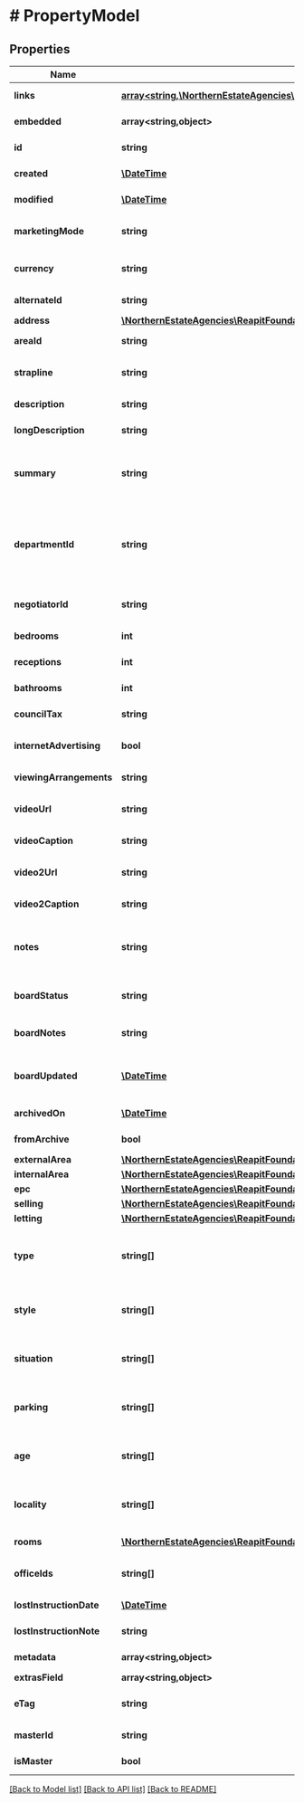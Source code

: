 # # PropertyModel

## Properties

Name | Type | Description | Notes
------------ | ------------- | ------------- | -------------
**links** | [**array<string,\NorthernEstateAgencies\ReapitFoundationsClient\Model\InlineResponse200Links>**](InlineResponse200Links.md) |  | [optional] [readonly]
**embedded** | **array<string,object>** |  | [optional] [readonly]
**id** | **string** | The unique identifier of the property | [optional]
**created** | [**\DateTime**](\DateTime.md) | The date and time when the property was created | [optional]
**modified** | [**\DateTime**](\DateTime.md) | The date and time when the property was last modified | [optional]
**marketingMode** | **string** | The marketing mode of the property (selling/letting/sellingAndLetting) | [optional]
**currency** | **string** | The currency that applies to monetary amounts exposed in the model | [optional]
**alternateId** | **string** | An optional alternative identifier specified for this property | [optional]
**address** | [**\NorthernEstateAgencies\ReapitFoundationsClient\Model\InlineResponse20027Address**](InlineResponse20027Address.md) |  | [optional]
**areaId** | **string** | The unique identifier of the area that the property resides in | [optional]
**strapline** | **string** | The strapline description containing a short summary about the property | [optional]
**description** | **string** | The brief description of the property | [optional]
**longDescription** | **string** | The long description of the property | [optional]
**summary** | **string** | The summary of accommodation, typically short phrases or bullet points describing the key features of the property | [optional]
**departmentId** | **string** | The unique identifier of the department the property is associated with. The property will only match to applicants with the same values set. See the [Platform Glossary](https://foundations-documentation.reapit.cloud/platform-glossary#department) for more information about departments | [optional]
**negotiatorId** | **string** | The unique identifier of the negotiator managing the property | [optional]
**bedrooms** | **int** | The total number of bedrooms in the property | [optional]
**receptions** | **int** | The total number of reception rooms in the property | [optional]
**bathrooms** | **int** | The total number of bathrooms in the property | [optional]
**councilTax** | **string** | The council tax banding of the property (A/B/C/D/E/F/G/H) | [optional]
**internetAdvertising** | **bool** | A flag denoting whether or not this property can be advertised on the internet | [optional]
**viewingArrangements** | **string** | The arrangements regarding viewing the property | [optional]
**videoUrl** | **string** | The url of a video associated with this property, such as a virtual tour | [optional]
**videoCaption** | **string** | The caption for the video url associated with this property | [optional]
**video2Url** | **string** | The url of a second video associated with this property, such as a virtual tour | [optional]
**video2Caption** | **string** | The caption for the second video url associated with this property | [optional]
**notes** | **string** | Any general notes regarding the property. These are not usually exposed to end users and may contain sensitive information about a sale | [optional]
**boardStatus** | **string** | The status of the advertising board sited outside or near to the property | [optional]
**boardNotes** | **string** | Any notes relevant to the advertising board sited outside or near to the property | [optional]
**boardUpdated** | [**\DateTime**](\DateTime.md) | The date the advertising board was last updated (or should be updated when the date is in the future) | [optional]
**archivedOn** | [**\DateTime**](\DateTime.md) | The date and time the property was archived | [optional]
**fromArchive** | **bool** | A flag determining whether or not the property is archived | [optional]
**externalArea** | [**\NorthernEstateAgencies\ReapitFoundationsClient\Model\InlineResponse20027ExternalArea**](InlineResponse20027ExternalArea.md) |  | [optional]
**internalArea** | [**\NorthernEstateAgencies\ReapitFoundationsClient\Model\InlineResponse20027InternalArea**](InlineResponse20027InternalArea.md) |  | [optional]
**epc** | [**\NorthernEstateAgencies\ReapitFoundationsClient\Model\InlineResponse20027Epc**](InlineResponse20027Epc.md) |  | [optional]
**selling** | [**\NorthernEstateAgencies\ReapitFoundationsClient\Model\InlineResponse20027Selling**](InlineResponse20027Selling.md) |  | [optional]
**letting** | [**\NorthernEstateAgencies\ReapitFoundationsClient\Model\InlineResponse20027Letting**](InlineResponse20027Letting.md) |  | [optional]
**type** | **string[]** | The attributes describing the overall type of the property (eg house, bungalow, land), as defined by the property&#39;s [department](https://foundations-documentation.reapit.cloud/platform-glossary#department) | [optional]
**style** | **string[]** | The attributes describing the style of property (eg detached, semiDetached), defined by the property&#39;s [department](https://foundations-documentation.reapit.cloud/platform-glossary#department) | [optional]
**situation** | **string[]** | The attributes describing other aspects of the property - such as outside space - as defined by the property&#39;s [department](https://foundations-documentation.reapit.cloud/platform-glossary#department) | [optional]
**parking** | **string[]** | The attributes describing the parking available at the property (eg garage), as defined by the property&#39;s [department](https://foundations-documentation.reapit.cloud/platform-glossary#department) | [optional]
**age** | **string[]** | The attributes describing the age of the property (eg new, period), as defined by the property&#39;s [department](https://foundations-documentation.reapit.cloud/platform-glossary#department) | [optional]
**locality** | **string[]** | The attributes describing the general location of the property (eg rural, townCity), as defined by the property&#39;s [department](https://foundations-documentation.reapit.cloud/platform-glossary#department) | [optional]
**rooms** | [**\NorthernEstateAgencies\ReapitFoundationsClient\Model\InlineResponse20027Rooms[]**](InlineResponse20027Rooms.md) | Details of each room in the property | [optional]
**officeIds** | **string[]** | A collection of unique identifiers of offices attached to the property | [optional]
**lostInstructionDate** | [**\DateTime**](\DateTime.md) | The date that this property became a lost instruction | [optional]
**lostInstructionNote** | **string** | The notes regarding the lost instruction | [optional]
**metadata** | **array<string,object>** | App specific metadata that has been set against the property | [optional]
**extrasField** | **array<string,object>** | The requested extras fields | [optional]
**eTag** | **string** | The ETag for the current version of the property. Used for managing update concurrency | [optional] [readonly]
**masterId** | **string** | Hidden identifier for the properties master plot | [optional]
**isMaster** | **bool** | Hidden flag to display if a property is a master plot | [optional]

[[Back to Model list]](../../README.md#models) [[Back to API list]](../../README.md#endpoints) [[Back to README]](../../README.md)
